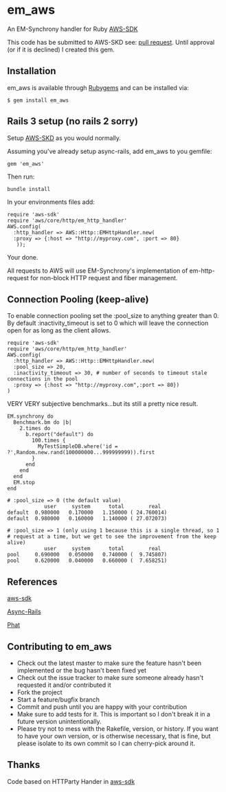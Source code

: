 # em_aws
An EM-Synchrony handler for Ruby [AWS-SDK](https://github.com/JoshMcKin/aws-sdk-for-ruby)

This code has be submitted to AWS-SKD see: [pull request](https://github.com/amazonwebservices/aws-sdk-for-ruby/pull/14). 
Until approval (or if it is declined) I created this gem.

## Installation

em_aws is available through [Rubygems](https://rubygems.org/gems/em_aws) and can be installed via:

    $ gem install em_aws

## Rails 3 setup (no rails 2 sorry)
Setup [AWS-SKD](https://github.com/amazonwebservices/aws-sdk-for-ruby/blob/master/README.rdoc) as you would normally.

Assuming you've already setup async-rails, add em_aws to you gemfile:
    
    gem 'em_aws'

Then run:
    
    bundle install

In your environments files add:

    require 'aws-sdk'
    require 'aws/core/http/em_http_handler'
    AWS.config(
      :http_handler => AWS::Http::EMHttpHandler.new(
      :proxy => {:host => "http://myproxy.com", :port => 80}
       ));

Your done. 

All requests to AWS will use EM-Synchrony's implementation of em-http-request for non-block HTTP request and fiber management.

## Connection Pooling (keep-alive)
To enable connection pooling set the :pool_size to anything greater than 0. By default :inactivity_timeout is set
to 0 which will leave the connection open for as long as the client allows.
    
    require 'aws-sdk'
    require 'aws/core/http/em_http_handler'
    AWS.config(
      :http_handler => AWS::Http::EMHttpHandler.new(
      :pool_size => 20,
      :inactivity_timeout => 30, # number of seconds to timeout stale connections in the pool
      :proxy => {:host => "http://myproxy.com",:port => 80})
    )

VERY VERY subjective benchmarks...but its still a pretty nice result.

    EM.synchrony do 
      Benchmark.bm do |b|
        2.times do 
          b.report("default") do
            100.times { 
              MyTestSimpleDB.where('id = ?',Random.new.rand(100000000...999999999)).first
            }
          end
        end
      end
      EM.stop
    end

    # :pool_size => 0 (the default value)
                user     system      total        real
    default  0.980000   0.170000   1.150000 ( 24.760014)
    default  0.980000   0.160000   1.140000 ( 27.072073)

    # :pool_size => 1 (only using 1 because this is a single thread, so 1 
    # request at a time, but we get to see the improvement from the keep alive)
                user     system      total        real
    pool     0.690000   0.050000   0.740000 (  9.745807)
    pool     0.620000   0.040000   0.660000 (  7.658251)

## References

  [aws-sdk](https://github.com/amazonwebservices/aws-sdk-for-ruby)

  [Async-Rails](https://github.com/igrigorik/async-rails)

  [Phat](http://www.mikeperham.com/2010/04/03/introducing-phat-an-asynchronous-rails-app/)

## Contributing to em_aws
 
* Check out the latest master to make sure the feature hasn't been implemented or the bug hasn't been fixed yet
* Check out the issue tracker to make sure someone already hasn't requested it and/or contributed it
* Fork the project
* Start a feature/bugfix branch
* Commit and push until you are happy with your contribution
* Make sure to add tests for it. This is important so I don't break it in a future version unintentionally.
* Please try not to mess with the Rakefile, version, or history. If you want to have your own version, or is otherwise necessary, that is fine, but please isolate to its own commit so I can cherry-pick around it.

## Thanks
Code based on HTTParty Hander in [aws-sdk](https://github.com/amazonwebservices/aws-sdk-for-ruby/blob/master/README.rdoc)

